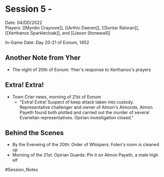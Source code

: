# Session 5 - 

Date: 04/DD/2022  
Players: [[Myrdin Craynore]], [[Arthic Daeren]], [[Sontar Raloran]], [[Xerthanos Sparklecloak]], and [[Jason Stonewall]]  

In-Game Date: Day 20-21 of Eonum, 1452

## Another Note from Yher
- The night of 20th of Eonum: Yher's response to Xerthanos's prayers

## Extra! Extra!
- Town Crier news, morning of 21st of Eonum
	- "Extra! Extra! Suspect of keep attack taken into custody. Representative challenger and owner of Almon's Almonds, Almon Payeth found both plotted and carried out the murder of several Evarielian representatives. Opirian investigation closed."

## Behind the Scenes
- By the Eveneing of the 20th: Order of Whispers: Folen's room is cleaned up
- Morning of the 21st: Opirian Guards: Pin it on Almon Payeth, a male high elf

#Session_Notes
